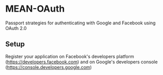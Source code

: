# MEAN-OAuth

Passport strategies for authenticating with Google and Facebook using OAuth 2.0

## Setup

Register your application on Facebook's developers platform (https://developers.facebook.com) and on Google's developers console (https://console.developers.google.com)